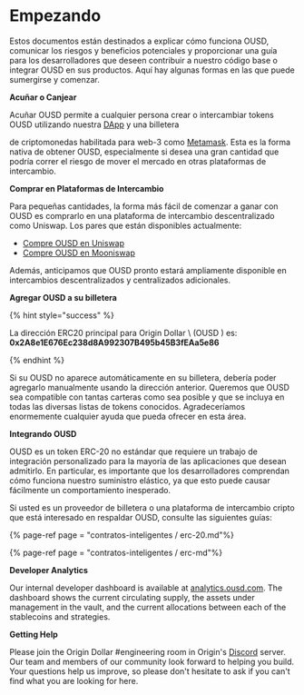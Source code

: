 # Empezando

Estos documentos están destinados a explicar cómo funciona OUSD, comunicar los riesgos y beneficios potenciales y proporcionar una guía para los desarrolladores que deseen contribuir a nuestro código base o integrar OUSD en sus productos. Aquí hay algunas formas en las que puede sumergirse y comenzar.

**Acuñar o Canjear**

Acuñar OUSD permite a cualquier persona crear o intercambiar tokens OUSD utilizando nuestra [DApp](www.ousd.com) y una billetera

 de criptomonedas habilitada para web-3 como [ Metamask](https://www.metamask.io). Esta es la forma nativa de obtener OUSD, especialmente si desea una gran cantidad que podría correr el riesgo de mover el mercado en otras plataformas de intercambio.</p> 

**Comprar en Plataformas de Intercambio**

Para pequeñas cantidades, la forma más fácil de comenzar a ganar con OUSD es comprarlo en una plataforma de intercambio descentralizado como Uniswap. Los pares que están disponibles actualmente:

* [Compre OUSD en Uniswap](https://app.uniswap.org/#/swap?outputCurrency=0x2A8e1E676Ec238d8A992307B495b45B3fEAa5e86)
* [Compre OUSD en Mooniswap](https://mooniswap.exchange/#/swap?outputToken=0x2a8e1e676ec238d8a992307b495b45b3feaa5e86)

Además, anticipamos que OUSD pronto estará ampliamente disponible en intercambios descentralizados y centralizados adicionales.

**Agregar OUSD a su billetera**

{% hint style="success" %}

La dirección ERC20 principal para Origin Dollar \ (OUSD \) es:   
**0x2A8e1E676Ec238d8A992307B495b45B3fEAa5e86** 

{% endhint %}

Si su OUSD no aparece automáticamente en su billetera, debería poder agregarlo manualmente usando la dirección anterior. Queremos que OUSD sea compatible con tantas carteras como sea posible y que se incluya en todas las diversas listas de tokens conocidos. Agradeceríamos enormemente cualquier ayuda que pueda ofrecer en esta área. 

**Integrando OUSD**

OUSD es un token ERC-20 no estándar que requiere un trabajo de integración personalizado para la mayoría de las aplicaciones que desean admitirlo. En particular, es importante que los desarrolladores comprendan cómo funciona nuestro suministro elástico, ya que esto puede causar fácilmente un comportamiento inesperado.

Si usted es un proveedor de billetera o una plataforma de intercambio cripto que está interesado en respaldar OUSD, consulte las siguientes guías: 

{% page-ref page = "contratos-inteligentes / erc-20.md"%}

{% page-ref page = "contratos-inteligentes / erc-md"%}

**Developer Analytics**

Our internal developer dashboard is available at [analytics.ousd.com](https://analytics.ousd.com). The dashboard shows the current circulating supply, the assets under management in the vault, and the current allocations between each of the stablecoins and strategies.

**Getting Help**

Please join the Origin Dollar \#engineering room in Origin's [Discord](www.originprotocol.com/discord) server.  Our team and members of our community look forward to helping you build. Your questions help us improve, so please don't hesitate to ask if you can't find what you are looking for here.

